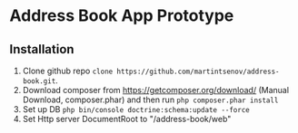 Address Book App Prototype
==========================

Installation
------------
1. Clone github repo `clone https://github.com/martintsenov/address-book.git`.
2. Download composer from https://getcomposer.org/download/ (Manual Download, composer.phar) 
   and then run `php composer.phar install`
3. Set up DB `php bin/console doctrine:schema:update --force`
4. Set Http server DocumentRoot to "<htdocs-folder-path>/address-book/web"

